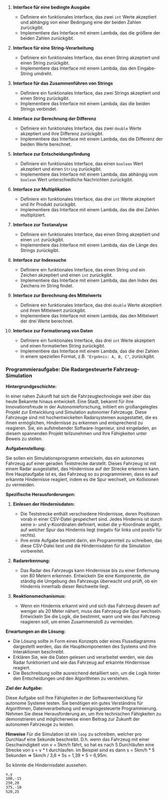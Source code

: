 
1. **Interface für eine bedingte Ausgabe**
    - Definiere ein funktionales Interface, das zwei `int` Werte akzeptiert und abhängig von einer Bedingung eine der beiden Zahlen zurückgibt.
    - Implementiere das Interface mit einem Lambda, das die größere der beiden Zahlen zurückgibt.

2. **Interface für eine String-Verarbeitung**
    - Definiere ein funktionales Interface, das einen String akzeptiert und einen String zurückgibt.
    - Implementiere das Interface mit einem Lambda, das den Eingabe-String umdreht.

3. **Interface für das Zusammenführen von Strings**
    - Definiere ein funktionales Interface, das zwei Strings akzeptiert und einen String zurückgibt.
    - Implementiere das Interface mit einem Lambda, das die beiden Strings verbindet.

4. **Interface zur Berechnung der Differenz**
    - Definiere ein funktionales Interface, das zwei `double` Werte akzeptiert und ihre Differenz zurückgibt.
    - Implementiere das Interface mit einem Lambda, das die Differenz der beiden Werte berechnet.

5. **Interface zur Entscheidungsfindung**
    - Definiere ein funktionales Interface, das einen `boolean` Wert akzeptiert und einen `String` zurückgibt.
    - Implementiere das Interface mit einem Lambda, das abhängig vom `boolean` Wert unterschiedliche Nachrichten zurückgibt.

6. **Interface zur Multiplikation**
    - Definiere ein funktionales Interface, das drei `int` Werte akzeptiert und ihr Produkt zurückgibt.
    - Implementiere das Interface mit einem Lambda, das die drei Zahlen multipliziert.

7. **Interface zur Textanalyse**
    - Definiere ein funktionales Interface, das einen String akzeptiert und einen `int` zurückgibt.
    - Implementiere das Interface mit einem Lambda, das die Länge des Strings zurückgibt.

8. **Interface zur Indexsuche**
    - Definiere ein funktionales Interface, das einen String und ein Zeichen akzeptiert und einen `int` zurückgibt.
    - Implementiere das Interface mit einem Lambda, das den Index des Zeichens im String findet.

9. **Interface zur Berechnung des Mittelwerts**
    - Definiere ein funktionales Interface, das drei `double` Werte akzeptiert und ihren Mittelwert zurückgibt.
    - Implementiere das Interface mit einem Lambda, das den Mittelwert der drei Werte berechnet.

10. **Interface zur Formatierung von Daten**
    - Definiere ein funktionales Interface, das drei `int` Werte akzeptiert und einen formatierten String zurückgibt.
    - Implementiere das Interface mit einem Lambda, das die drei Zahlen in einem speziellen Format, z.B. `"Ergebnis: A, B, C"`, zurückgibt.

### Programmieraufgabe: Die Radargesteuerte Fahrzeug-Simulation

**Hintergrundgeschichte:**

In einer nahen Zukunft hat sich die Fahrzeugtechnologie weit über das heute Bekannte hinaus entwickelt. Eine Stadt, bekannt für ihre Innovationsfreude in der Autonomieforschung, initiiert ein großangelegtes Projekt zur Entwicklung und Simulation autonomer Fahrzeuge. Diese Fahrzeuge sind mit hochentwickelten Radarsystemen ausgestattet, die es ihnen ermöglichen, Hindernisse zu erkennen und entsprechend zu reagieren. Sie, ein aufstrebender Software-Ingenieur, sind eingeladen, an diesem spannenden Projekt teilzunehmen und Ihre Fähigkeiten unter Beweis zu stellen.

**Aufgabenstellung:**

Sie sollen ein Simulationsprogramm entwickeln, das ein autonomes Fahrzeug auf einer geraden Teststrecke darstellt. Dieses Fahrzeug ist mit einem Radar ausgestattet, das Hindernisse auf der Strecke erkennen kann. Ihre Hauptaufgabe ist es, das Fahrzeug so zu programmieren, dass es auf erkannte Hindernisse reagiert, indem es die Spur wechselt, um Kollisionen zu vermeiden.

**Spezifische Herausforderungen:**

1. **Einlesen der Hindernisdaten:**
   - Die Teststrecke enthält verschiedene Hindernisse, deren Positionen vorab in einer CSV-Datei gespeichert sind. Jedes Hindernis ist durch seine x- und y-Koordinaten definiert, wobei die y-Koordinate angibt, auf welcher Spur das Hindernis liegt (negativ für links und positiv für rechts).
   - Ihre erste Aufgabe besteht darin, ein Programmteil zu schreiben, das diese CSV-Datei liest und die Hindernisdaten für die Simulation vorbereitet.

2. **Radarerkennung:**
   - Das Radar des Fahrzeugs kann Hindernisse bis zu einer Entfernung von 80 Metern erkennen. Entwickeln Sie eine Komponente, die ständig die Umgebung des Fahrzeugs überwacht und prüft, ob ein Hindernis innerhalb dieser Reichweite liegt.

3. **Reaktionsmechanismus:**
   - Wenn ein Hindernis erkannt wird und sich das Fahrzeug diesem auf weniger als 20 Meter nähert, muss das Fahrzeug die Spur wechseln. Entwickeln Sie die Logik, die bestimmt, wann und wie das Fahrzeug reagieren soll, um einen Zusammenstoß zu vermeiden.

**Erwartungen an die Lösung:**

- Die Lösung sollte in Form eines Konzepts oder eines Flussdiagramms dargestellt werden, das die Hauptkomponenten des Systems und ihre Interaktionen beschreibt.
- Erklären Sie, wie die Daten gelesen und verarbeitet werden, wie das Radar funktioniert und wie das Fahrzeug auf erkannte Hindernisse reagiert.
- Die Beschreibung sollte ausreichend detailliert sein, um die Logik hinter den Entscheidungen und den Algorithmen zu verstehen.

**Ziel der Aufgabe:**

Diese Aufgabe soll Ihre Fähigkeiten in der Softwareentwicklung für autonome Systeme testen. Sie benötigen ein gutes Verständnis für Algorithmen, Datenverarbeitung und ereignisgesteuerte Programmierung. Nehmen Sie diese Herausforderung an, um Ihre technischen Fähigkeiten zu demonstrieren und möglicherweise einen Beitrag zur Zukunft der autonomen Fahrzeuge zu leisten.

**Hinweise**
Für die Simulation ist ein `loop` zu schreiben, welcher pro Durchlauf eine Sekunde beschreibt. D.h. wenn das 
Fahrzeug mit einer Geschwindigkeit von v = 5km/h fährt, so hat es nach 5 Durchläufen eine Strecke von s = v * t
durchlaufen. Im Beispiel sind es dann s = 5km/h * 5 Sekunden => 5km/h / 3,6 * 5s = 1,39 * 5 = 6,95m.

So könnte die Hindernisdatei aussehen.
```csv
x,y
100,-15
250,20
375,-10
520,25
```